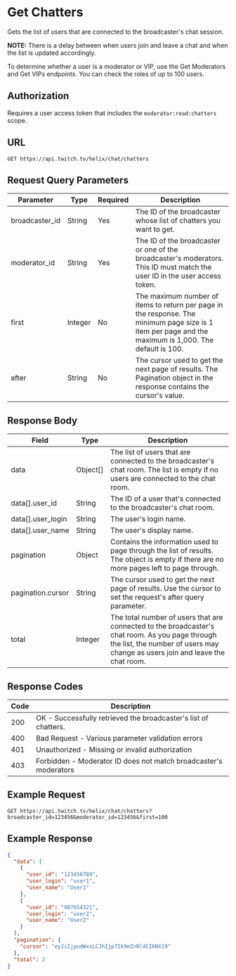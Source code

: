 # Get Chatters

Gets the list of users that are connected to the broadcaster's chat session.

**NOTE:** There is a delay between when users join and leave a chat and when the list is updated accordingly.

To determine whether a user is a moderator or VIP, use the Get Moderators and Get VIPs endpoints. You can check the roles of up to 100 users.

## Authorization

Requires a user access token that includes the `moderator:read:chatters` scope.

## URL

`GET https://api.twitch.tv/helix/chat/chatters`

## Request Query Parameters

| Parameter | Type | Required | Description |
|-----------|------|----------|-------------|
| broadcaster_id | String | Yes | The ID of the broadcaster whose list of chatters you want to get. |
| moderator_id | String | Yes | The ID of the broadcaster or one of the broadcaster's moderators. This ID must match the user ID in the user access token. |
| first | Integer | No | The maximum number of items to return per page in the response. The minimum page size is 1 item per page and the maximum is 1,000. The default is 100. |
| after | String | No | The cursor used to get the next page of results. The Pagination object in the response contains the cursor's value. |

## Response Body

| Field | Type | Description |
|-------|------|-------------|
| data | Object[] | The list of users that are connected to the broadcaster's chat room. The list is empty if no users are connected to the chat room. |
| data[].user_id | String | The ID of a user that's connected to the broadcaster's chat room. |
| data[].user_login | String | The user's login name. |
| data[].user_name | String | The user's display name. |
| pagination | Object | Contains the information used to page through the list of results. The object is empty if there are no more pages left to page through. |
| pagination.cursor | String | The cursor used to get the next page of results. Use the cursor to set the request's after query parameter. |
| total | Integer | The total number of users that are connected to the broadcaster's chat room. As you page through the list, the number of users may change as users join and leave the chat room. |

## Response Codes

| Code | Description |
|------|-------------|
| 200 | OK - Successfully retrieved the broadcaster's list of chatters. |
| 400 | Bad Request - Various parameter validation errors |
| 401 | Unauthorized - Missing or invalid authorization |
| 403 | Forbidden - Moderator ID does not match broadcaster's moderators |

## Example Request

```
GET https://api.twitch.tv/helix/chat/chatters?broadcaster_id=123456&moderator_id=123456&first=100
```

## Example Response

```json
{
  "data": [
    {
      "user_id": "123456789",
      "user_login": "user1",
      "user_name": "User1"
    },
    {
      "user_id": "987654321",
      "user_login": "user2",
      "user_name": "User2"
    }
  ],
  "pagination": {
    "cursor": "eyJiIjpudWxsLCJhIjp7Ik9mZnNldCI6NX19"
  },
  "total": 2
}
```